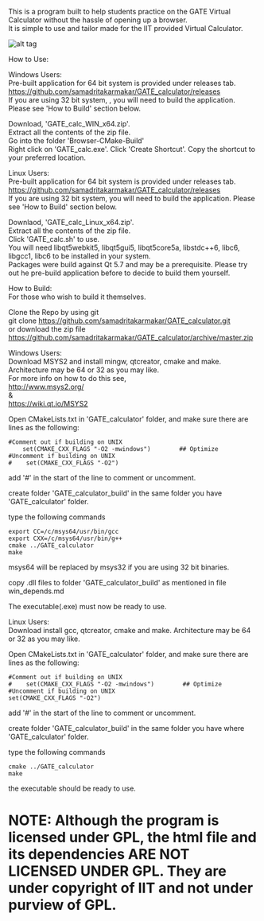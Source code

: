 This is a program built to help students practice on the GATE Virtual Calculator without the hassle of opening up a browser.  
It is simple to use and tailor made for the IIT provided Virtual Calculator.  
  
![alt tag](https://github.com/samadritakarmakar/GATE_calculator/blob/master/GATE_Calc.png)
  
How to Use:  
  
Windows Users:  
Pre-built application for 64 bit system is provided under releases tab.  
https://github.com/samadritakarmakar/GATE_calculator/releases  
If you are using 32 bit system, , you will need to build the application. Please see 'How to Build' section below.  
  
Download, 'GATE_calc_WIN_x64.zip'.  
Extract all the contents of the zip file.  
Go into the folder 'Browser-CMake-Build'  
Right click on 'GATE_calc.exe'. Click 'Create Shortcut'. Copy the shortcut to your preferred location.  
  
Linux Users:  
Pre-built application for 64 bit system is provided under releases tab.  
https://github.com/samadritakarmakar/GATE_calculator/releases  
If you are using 32 bit system, you will need to build the application. Please see 'How to Build' section below.  
  
Downlaod, 'GATE_calc_Linux_x64.zip'.  
Extract all the contents of the zip file.  
Click 'GATE_calc.sh' to use.  
You will need libqt5webkit5, libqt5gui5, libqt5core5a, libstdc++6, libc6,  	libgcc1, libc6 to be installed in your system.  
Packages were build against Qt 5.7 and may be a prerequisite. Please try out he pre-build application before to decide to build them yourself.  
  
  
  
How to Build:  
For those who wish to build it themselves.  
  
Clone the Repo by using git  
git clone https://github.com/samadritakarmakar/GATE_calculator.git  
or download the zip file  
https://github.com/samadritakarmakar/GATE_calculator/archive/master.zip  
  
Windows Users:  
Download MSYS2 and install mingw, qtcreator, cmake and make. Architecture may be 64 or 32 as you may like.  
For more info on how to do this see,  
http://www.msys2.org/  
&  
https://wiki.qt.io/MSYS2  
  
Open CMakeLists.txt in 'GATE_calculator' folder, and make sure there are lines as the following:  
  
    #Comment out if building on UNIX  
        set(CMAKE_CXX_FLAGS "-O2 -mwindows")        ## Optimize  
    #Uncomment if building on UNIX  
    #    set(CMAKE_CXX_FLAGS "-O2")  
  
add '#' in the start of the line to comment or uncomment.  
  
  
create folder 'GATE_calculator_build' in the same folder you have 'GATE_calculator' folder.  
  
type the following commands  
  
    export CC=/c/msys64/usr/bin/gcc  
    export CXX=/c/msys64/usr/bin/g++  
    cmake ../GATE_calculator  
    make  

msys64 will be replaced by msys32 if you are using 32 bit binaries.  
  
copy .dll files to folder 'GATE_calculator_build' as mentioned in file win_depends.md  
  
The executable(.exe) must now be ready to use.  
  
Linux Users:  
Download install gcc, qtcreator, cmake and make. Architecture may be 64 or 32 as you may like.  
  
Open CMakeLists.txt in 'GATE_calculator' folder, and make sure there are lines as the following:  
  
    #Comment out if building on UNIX  
    #    set(CMAKE_CXX_FLAGS "-O2 -mwindows")        ## Optimize  
    #Uncomment if building on UNIX  
    set(CMAKE_CXX_FLAGS "-O2")  
  
add '#' in the start of the line to comment or uncomment.  
  
  
create folder 'GATE_calculator_build' in the same folder you have where 'GATE_calculator' folder.  
  
type the following commands  
  
    cmake ../GATE_calculator  
    make  
  
the executable should be ready to use.  
  
  
# NOTE: Although the program is licensed under GPL, the html file and its dependencies ARE NOT LICENSED UNDER GPL. They are under copyright of IIT and not under purview of GPL.  
  
